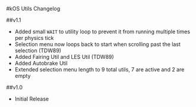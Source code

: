#kOS Utils Changelog

##v1.1
* Added small `WAIT` to utility loop to prevent it from running multiple times per physics tick
* Selection menu now loops back to start when scrolling past the last selection (TDW89)
* Added Fairing Util and LES Util (TDW89)
* Added Autobrake Util
* Extended selection menu length to 9 total utils, 7 are active and 2 are empty

##v1.0
* Initial Release